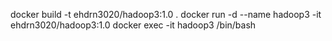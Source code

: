 docker build -t ehdrn3020/hadoop3:1.0 .
docker run -d --name hadoop3 -it ehdrn3020/hadoop3:1.0
docker exec -it hadoop3 /bin/bash
